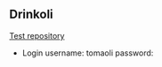 ## Drinkoli

<a href="http://tomaoli.altervista.org"> Test repository </a>

- Login
  username: tomaoli
  password: 

